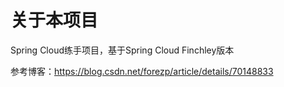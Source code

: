 # 关于本项目
Spring Cloud练手项目，基于Spring Cloud Finchley版本

参考博客：https://blog.csdn.net/forezp/article/details/70148833
